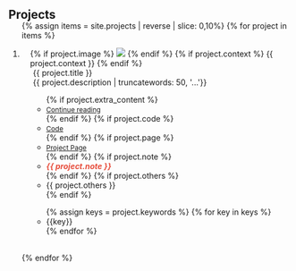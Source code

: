 <h2 id="projects" style="margin: 2px 0px -15px;">Projects</h2>

<div class="projects">
<ol>

{% assign items = site.projects | reverse | slice: 0,10%} 
{% for project in items %}

<li>
<div class="pub-row">
  <div class="col-sm-3 abbr" style="position: relative;padding-right: 15px;padding-left: 15px;">
    {% if project.image %} 
    <img src="{{ project.image }}" class="teaser img-fluid z-depth-1" style="width=100;height=40%">
    {% endif %}
    {% if project.context %} 
    <abbr class="badge">{{ project.context }}</abbr>
    {% endif %}
  </div>
  <div class="col-sm-9" style="position: relative;padding-right: 15px;padding-left: 20px;">
    <div class="title">{{ project.title }}</div>
    <div class="description">
      {{ project.description | truncatewords: 50, '...'}}
    </div>
    <div class="footer">
      <div class="links">
      <ul>
        {% if project.extra_content %} 
        <li><a href="{{ project.url }}" class="btn btn-sm z-depth-0" role="button" target="_blank" style="font-size:12px;">Continue reading</a></li>
        {% endif %}
        {% if project.code %} 
        <li><a href="{{ link.code }}" class="btn btn-sm z-depth-0" role="button" target="_blank" style="font-size:12px;">Code</a></li>
        {% endif %}
        {% if project.page %} 
        <li><a href="{{ link.page }}" class="btn btn-sm z-depth-0" role="button" target="_blank" style="font-size:12px;">Project Page</a></li>
        {% endif %}
        {% if project.note %} 
        <li><strong> <i style="color:#e74d3c">{{ project.note }}</i></strong></li>
        {% endif %}
        {% if project.others %} 
        <li>{{ project.others }}</li>
        {% endif %}
        </ul>
      </div>
      <div class="keywords">
        <ul>
            {% assign keys = project.keywords %}
            {% for key in keys %}<li>{{key}}</li>{% endfor %}
        </ul>
      </div>
    </div>
  </div>
</div>
</li>

<br>

{% endfor %}

</ol>
</div>

